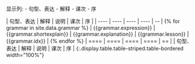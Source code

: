 <div>
显示列:
- <a class="toggle-vis" data-column="0">句型、表达</a>
- <a class="toggle-vis" data-column="1">解释</a>
- <a class="toggle-vis" data-column="2">课次</a>
- <a class="toggle-vis" data-column="3">序</a>
</div>

| 句型、表达             | 解释                     | 说明                    | 课次               | 序              |
| ----                   | ----                     | ----                    | ----               | --              | {% for grammar in site.data.grammar %}
| {{grammar.expression}} | {{grammar.shortexplain}} | {{grammar.explanation}} | {{grammar.lesson}} | {{grammar.idx}} | {% endfor %}
| ====                   | ====                     | ====                    | ====               | ==              |
| 句型、表达             | 解释                     | 说明                    | 课次               | 序              |
{:.display.table.table-striped.table-bordered width="100%"}

<script>
$(document).ready(function() {
  $('a.toggle-vis').on('click', function(e) {
    e.preventDefault();
    var column = table.column( $(this).attr('data-column') );
    column.visible(!column.visible());
  });
  function inittable() {
    table.column(4).visible(false);
    table
      .order( [4, 'asc'] )
      .draw();
  }
  setTimeout(inittable, 300);
  $('table tbody tr td:nth-child(1)')
  .each(function() {
    $(this).addClass('japan');
  });
  $('table tbody tr td:nth-child(2)')
  .each(function() {
    $(this).html($(this).html().replace(/\\n/g, "<br />"));
  });
  $('table tbody tr td:nth-child(3)')
  .each(function() {
    $(this).html($(this).html().replace(/\\n/g, "<br />"));
  });
});
</script>
